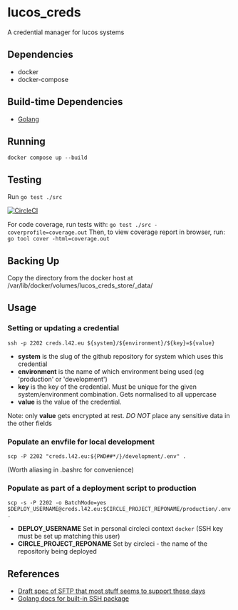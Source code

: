 # lucos_creds
A credential manager for lucos systems


## Dependencies

* docker
* docker-compose

## Build-time Dependencies

* [Golang](https://golang.org/)

## Running
`docker compose up --build`

## Testing
Run `go test ./src`

[![CircleCI](https://circleci.com/gh/lucas42/lucos_creds.svg?style=shield)](https://circleci.com/gh/lucas42/lucos_creds)

For code coverage, run tests with:
`go test ./src -coverprofile=coverage.out`
Then, to view coverage report in browser, run:
`go tool cover -html=coverage.out`

## Backing Up
Copy the directory from the docker host at /var/lib/docker/volumes/lucos\_creds\_store/\_data/

## Usage

### Setting or updating a credential

`ssh -p 2202 creds.l42.eu ${system}/${environment}/${key}=${value}`

* **system** is the slug of the github repository for system which uses this credential
* **environment** is the name of which environment being used (eg 'production' or 'development')
* **key** is the key of the credential.  Must be unique for the given system/environment combination. Gets normalised to all uppercase
* **value** is the value of the credential.

Note: only **value** gets encrypted at rest.  *DO NOT* place any sensitive data in the other fields

### Populate an envfile for local development

`scp -P 2202 "creds.l42.eu:${PWD##*/}/development/.env" .`

(Worth aliasing in .bashrc for convenience)


### Populate as part of a deployment script to production

`scp -s -P 2202 -o BatchMode=yes $DEPLOY_USERNAME@creds.l42.eu:$CIRCLE_PROJECT_REPONAME/production/.env .`

* **DEPLOY_USERNAME** Set in personal circleci context `docker` (SSH key must be set up matching this user)
* **CIRCLE_PROJECT_REPONAME** Set by circleci - the name of the repositoriy being deployed


## References

* [Draft spec of SFTP that most stuff seems to support these days](https://datatracker.ietf.org/doc/html/draft-ietf-secsh-filexfer-02)
* [Golang docs for built-in SSH package](https://pkg.go.dev/golang.org/x/crypto/ssh)